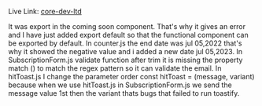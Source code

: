 Live Link: [core-dev-ltd](https://ephemeral-kitten-3b272d.netlify.app/)

It was export in the coming soon component. That's why it gives an error and I have just added export default so that the functional component can be exported by default.
In counter.js the end date was jul 05,2022 that's why it showed the negative value and i added a new date jul 05,2023.
In SubscriptionForm.js validate function after trim it is missing the property match () to match the regex pattern so it can validate the email.
In hitToast.js I change the parameter order const hitToast = (message, variant) because when we use hitToast.js in SubscriptionForm.js we send the message value 1st then the variant thats bugs that failed to run toastify.
